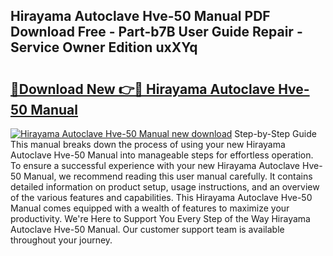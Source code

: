 ## Hirayama Autoclave Hve-50 Manual PDF Download Free - Part-b7B User Guide Repair - Service Owner Edition uxXYq

# <h2><a href="http://bc12905.oget.top/?id=Hirayama+Autoclave+Hve-50+Manual">🔗Download New 👉🔴 Hirayama Autoclave Hve-50 Manual</a></h2>

[![Hirayama Autoclave Hve-50 Manual new download](https://i.imgur.com/5g1atiW.png)](http://bc12905.oget.top/?id=Hirayama+Autoclave+Hve-50+Manual)
Step-by-Step Guide This manual breaks down the process of using your new Hirayama Autoclave Hve-50 Manual into manageable steps for effortless operation. To ensure a successful experience with your new Hirayama Autoclave Hve-50 Manual, we recommend reading this user manual carefully. It contains detailed information on product setup, usage instructions, and an overview of the various features and capabilities. This Hirayama Autoclave Hve-50 Manual comes equipped with a wealth of features to maximize your productivity. We're Here to Support You Every Step of the Way Hirayama Autoclave Hve-50 Manual. Our customer support team is available throughout your journey.
